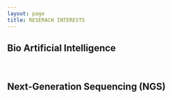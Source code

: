 ```yaml
---
layout: page
title: RESERACH INTERESTS
---
```


## Bio Artificial Intelligence

<br/>

## Next-Generation Sequencing (NGS)


